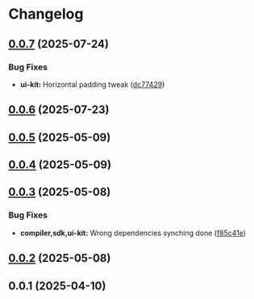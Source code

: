 # Changelog
## [0.0.7](https://github.com/klave-network/platform/compare/ui-kit@0.0.6...ui-kit@0.0.7) (2025-07-24)


### Bug Fixes

* **ui-kit:** Horizontal padding tweak ([dc77429](https://github.com/klave-network/platform/commit/dc774295aa62869691fb516ac15226b55b72e2eb))

## [0.0.6](https://github.com/klave-network/platform/compare/ui-kit@0.0.5...ui-kit@0.0.6) (2025-07-23)

## [0.0.5](https://github.com/klave-network/platform/compare/ui-kit@0.0.4...ui-kit@0.0.5) (2025-05-09)

## [0.0.4](https://github.com/klave-network/platform/compare/ui-kit@0.0.3...ui-kit@0.0.4) (2025-05-09)

## [0.0.3](https://github.com/klave-network/platform/compare/ui-kit@0.0.2...ui-kit@0.0.3) (2025-05-08)


### Bug Fixes

* **compiler,sdk,ui-kit:** Wrong dependencies synching done ([f85c41e](https://github.com/klave-network/platform/commit/f85c41eebeeec291692b2c45579ede4f89d6ac94))

## [0.0.2](https://github.com/klave-network/platform/compare/ui-kit@0.0.1...ui-kit@0.0.2) (2025-05-08)

## 0.0.1 (2025-04-10)
